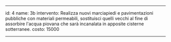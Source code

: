 ---

id: 4
name: 3b
intervento: Realizza nuovi marciapiedi e pavimentazioni pubbliche con materiali permeabili, sostituisci quelli vecchi al fine di assorbire l'acqua piovana che sarà incanalata in apposite cisterne sotterranee.
costo: 15000

---